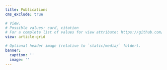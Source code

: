 ```yaml
---
title: Publications
cms_exclude: true

# View.
# Possible values: card, citation
# For a complete list of values for view attribute: https://github.com/HugoBlox/hugo-blox-builder/tree/main/modules/blox-tailwind/layouts/partials/views
view: article-grid

# Optional header image (relative to `static/media/` folder).
banner:
  caption: ''
  image: ''
---
```

